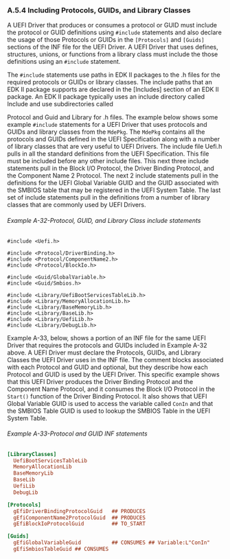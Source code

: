 <!--- @file
  A.5.4 _Including Protocols, GUIDs, and Library Classes_

  Copyright (c) 2012-2018, Intel Corporation. All rights reserved.<BR>

  Redistribution and use in source (original document form) and 'compiled'
  forms (converted to PDF, epub, HTML and other formats) with or without
  modification, are permitted provided that the following conditions are met:

  1) Redistributions of source code (original document form) must retain the
     above copyright notice, this list of conditions and the following
     disclaimer as the first lines of this file unmodified.

  2) Redistributions in compiled form (transformed to other DTDs, converted to
     PDF, epub, HTML and other formats) must reproduce the above copyright
     notice, this list of conditions and the following disclaimer in the
     documentation and/or other materials provided with the distribution.

  THIS DOCUMENTATION IS PROVIDED BY TIANOCORE PROJECT "AS IS" AND ANY EXPRESS OR
  IMPLIED WARRANTIES, INCLUDING, BUT NOT LIMITED TO, THE IMPLIED WARRANTIES OF
  MERCHANTABILITY AND FITNESS FOR A PARTICULAR PURPOSE ARE DISCLAIMED. IN NO
  EVENT SHALL TIANOCORE PROJECT  BE LIABLE FOR ANY DIRECT, INDIRECT, INCIDENTAL,
  SPECIAL, EXEMPLARY, OR CONSEQUENTIAL DAMAGES (INCLUDING, BUT NOT LIMITED TO,
  PROCUREMENT OF SUBSTITUTE GOODS OR SERVICES; LOSS OF USE, DATA, OR PROFITS;
  OR BUSINESS INTERRUPTION) HOWEVER CAUSED AND ON ANY THEORY OF LIABILITY,
  WHETHER IN CONTRACT, STRICT LIABILITY, OR TORT (INCLUDING NEGLIGENCE OR
  OTHERWISE) ARISING IN ANY WAY OUT OF THE USE OF THIS DOCUMENTATION, EVEN IF
  ADVISED OF THE POSSIBILITY OF SUCH DAMAGE.

-->

### A.5.4 Including Protocols, GUIDs, and Library Classes

A UEFI Driver that produces or consumes a protocol or GUID must include the
protocol or GUID definitions using `#include` statements and also declare the
usage of those Protocols or GUIDs in the `[Protocols]` and `[Guids]` sections
of the INF file for the UEFI Driver. A UEFI Driver that uses defines,
structures, unions, or functions from a library class must include the those
definitions using an `#include` statement.

The `#include` statements use paths in EDK II packages to the .h files for the
required protocols or GUIDs or library classes. The include paths that an EDK
II package supports are declared in the [Includes] section of an EDK II
package. An EDK II package typically uses an include directory called Include
and use subdirectories called

Protocol and Guid and Library for .h files. The example below shows some
example `#include` statements for a UEFI Driver that uses protocols and GUIDs and
library classes from the `MdePkg`. The `MdePkg` contains all the protocols and
GUIDs defined in the UEFI Specification along with a number of library classes that are very
useful to UEFI Drivers. The include file Uefi.h pulls in all the standard
definitions from the UEFI Specification. This file must be included before any
other include files. This next three include statements pull in the Block I/O
Protocol, the Driver Binding Protocol, and the Component Name 2 Protocol. The
next 2 include statements pull in the definitions for the UEFI Global Variable
GUID and the GUID associated with the SMBIOS table that may be registered in
the UEFI System Table. The last set of include statements pull in the
definitions from a number of library classes that are commonly used by UEFI
Drivers.

###### Example A-32-Protocol, GUID, and Library Class include statements

```
#include <Uefi.h>

#include <Protocol/DriverBinding.h>
#include <Protocol/ComponentName2.h>
#include <Protocol/BlockIo.h>

#include <Guid/GlobalVariable.h>
#include <Guid/Smbios.h>

#include <Library/UefiBootServicesTableLib.h>
#include <Library/MemoryAllocationLib.h>
#include <Library/BaseMemoryLib.h>
#include <Library/BaseLib.h>
#include <Library/UefiLib.h>
#include <Library/DebugLib.h>
```

Example A-33, below, shows a portion of an INF file for the same UEFI Driver
that requires the protocols and GUIDs included in Example A-32 above. A UEFI
Driver must declare the Protocols, GUIDs, and Library Classes the UEFI Driver
uses in the INF file. The comment blocks associated with each Protocol and GUID
and optional, but they describe how each Protocol and GUID is used by the UEFI
Driver. This specific example shows that this UEFI Driver produces the Driver
Binding Protocol and the Component Name Protocol, and it consumes the Block I/O
Protocol in the `Start()` function of the Driver Binding Protocol. It also
shows that UEFI Global Variable GUID is used to access the variable called
`ConIn` and that the SMBIOS Table GUID is used to lookup the SMBIOS Table in
the UEFI System Table.

###### Example A-33-Protocol and GUID INF statements

```ini
[LibraryClasses]
  UefiBootServicesTableLib
  MemoryAllocationLib
  BaseMemoryLib
  BaseLib
  UefiLib
  DebugLib

[Protocols]
  gEfiDriverBindingProtocolGuid   ## PRODUCES 
  gEfiComponentName2ProtocolGuid  ## PRODUCES 
  gEfiBlockIoProtocolGuid         ## TO_START

[Guids]
  gEfiGlobalVariableGuid          ## CONSUMES ## Variable:L"ConIn" 
  gEfiSmbiosTableGuid ## CONSUMES
```
